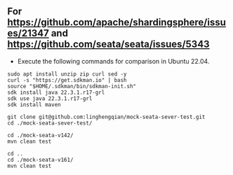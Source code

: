## For https://github.com/apache/shardingsphere/issues/21347 and https://github.com/seata/seata/issues/5343

- Execute the following commands for comparison in Ubuntu 22.04.

```shell
sudo apt install unzip zip curl sed -y
curl -s "https://get.sdkman.io" | bash
source "$HOME/.sdkman/bin/sdkman-init.sh"
sdk install java 22.3.1.r17-grl
sdk use java 22.3.1.r17-grl
sdk install maven

git clone git@github.com:linghengqian/mock-seata-sever-test.git
cd ./mock-seata-sever-test/

cd ./mock-seata-v142/
mvn clean test

cd ..
cd ./mock-seata-v161/
mvn clean test
```